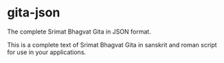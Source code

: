 # gita-json
The complete Srimat Bhagvat Gita in JSON format.

This is a complete text of Srimat Bhagvat Gita in sanskrit and roman script for use in your applications.
